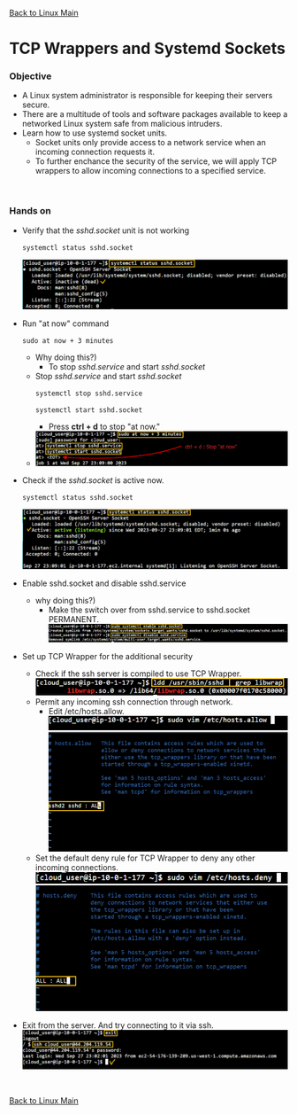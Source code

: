 [Back to Linux Main](../main.md)

# TCP Wrappers and Systemd Sockets

### Objective
* A Linux system administrator is responsible for keeping their servers secure. 
* There are a multitude of tools and software packages available to keep a networked Linux system safe from malicious intruders. 
* Learn how to use systemd socket units. 
  - Socket units only provide access to a network service when an incoming connection requests it. 
  - To further enchance the security of the service, we will apply TCP wrappers to allow incoming connections to a specified service.

<br>

### Hands on
- Verify that the *sshd.socket* unit is not working
  ```
  systemctl status sshd.socket
  ```
  ![](images/001.png)

- Run "at now" command
  ```
  sudo at now + 3 minutes
  ```
  - Why doing this?)
    - To stop *sshd.service* and start *sshd.socket*
  - Stop *sshd.service* and start *sshd.socket*
    ```
    systemctl stop sshd.service
    ```
    ```
    systemctl start sshd.socket
    ```
    - Press **ctrl + d** to stop "at now."   
  - ![](images/002.png)
- Check if the *sshd.socket* is active now.
  ```
  systemctl status sshd.socket
  ```
  ![](images/003.png)
- Enable sshd.socket and disable sshd.service
  - why doing this?)
	- Make the switch over from sshd.service to sshd.socket PERMANENT.   
	  ![](images/004.png)
- Set up TCP Wrapper for the additional security
  - Check if the ssh server is compiled to use TCP Wrapper.   
    ![](images/005.png)
  - Permit any incoming ssh connection through network.
    - Edit /etc/hosts.allow.   
      ![](images/006.png)    
      ![](images/007.png)   
  - Set the default deny rule for TCP Wrapper to deny any other incoming connections.   
    ![](images/008.png)    
    ![](images/009.png) 

- Exit from the server. And try connecting to it via ssh.   
  ![](images/010.png) 

<br>

[Back to Linux Main](../main.md)